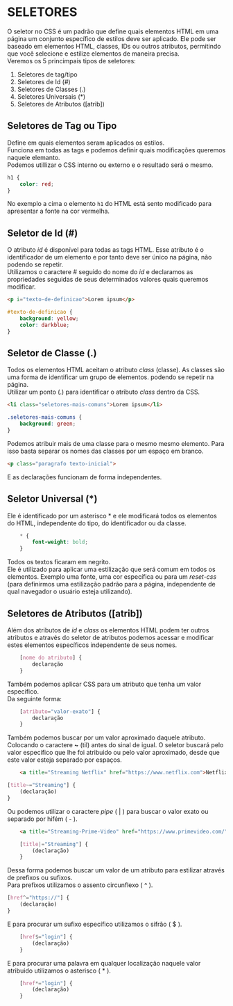 # SELETORES
O seletor no CSS é um padrão que define quais elementos HTML em uma página um conjunto específico de estilos deve ser aplicado. Ele pode ser baseado em elementos HTML, classes, IDs ou outros atributos, permitindo que você selecione e estilize elementos de maneira precisa.  
Veremos os 5 princimpais tipos de seletores:  
1. Seletores de tag/tipo
2. Seletores de Id (#)
3. Seletores de Classes (.)
4. Seletores Universais (*)
5. Seletores de Atributos ([atrib])  
## Seletores de Tag ou Tipo
Define em quais elementos seram aplicados os estilos.  
Funciona em todas as tags e podemos definir quais modificações queremos naquele elemanto.  
Podemos utillizar o CSS interno ou externo e o resultado será o mesmo.
```css
h1 {
    color: red;
}
```  
No exemplo a cima o elemento `h1` do HTML está sento modificado para apresentar a fonte na cor vermelha.
## Seletor de Id (#)
O atributo _id_ é disponível para todas as tags HTML. Esse atributo é o identificador de um elemento e por tanto deve ser único na página, não podendo se repetir.  
Utilizamos o caractere # seguido do nome do _id_ e declaramos as propriedades seguidas de seus determinados valores quais queremos modificar.  
```html
<p i="texto-de-definicao">Lorem ipsum</p>
```
```css
#texto-de-definicao {
    background: yellow;
    color: darkblue;
}
```  
## Seletor de Classe (.)
Todos os elementos HTML aceitam o atributo *class* (classe). As classes são uma forma de identificar um grupo de elementos. podendo se repetir na página.  
Utilizar um ponto (.) para identificar o atributo *class* dentro da CSS.
```html
<li class="seletores-mais-comuns">Lorem ipsum</li>
```  
```css
.seletores-mais-comuns {
    background: green;
}
```  
Podemos atribuir mais de uma classe para o mesmo mesmo elemento. Para isso basta separar os nomes das classes por um espaço em branco.
```html
<p class="paragrafo texto-inicial">
```
E as declarações funcionam de forma independentes.
## Seletor Universal (*)
Ele é identificado por um asterisco * e ele modificará todos os elementos do HTML, independente do tipo, do identificador ou da classe.
```css
    * {
        font-weight: bold;
    }
```
Todos os textos ficaram em negrito.  
Ele é utilizado para aplicar uma estilização que será comum em todos os elementos. Exemplo uma fonte, uma cor específica ou para um *reset-css* (para definirmos uma estilização padrão para a página, independente de qual navegador o usuário esteja utilizando).
## Seletores de Atributos ([atrib])
Além dos atributos de *id* e *class* os elementos HTML podem ter outros atributos e através do seletor de atributos podemos acessar e modificar estes elementos específicos independente de seus nomes.
```css
    [nome do atributo] {
        declaração
    }
```
Também podemos aplicar CSS para um atributo que tenha um valor específico.  
Da seguinte forma:
```css
    [atributo="valor-exato"] {
        declaração
    }
```
Também podemos buscar por um valor aproximado daquele atributo. Colocando o caractere **~** (til) antes do sinal de igual. O seletor buscará pelo valor específico que lhe foi atribuido ou pelo valor aproximado, desde que este valor esteja separado por espaços.
```html
    <a title="Streaming Netflix" href="https://www.netflix.com">Netflix</a>
```
```css
[title~="Streaming"] {
    (declaração)
}
```
Ou podemos utilizar o caractere *pipe* ( | ) para buscar o valor exato ou separado por hifém ( - ).
```html
    <a title="Streaming-Prime-Video" href="https://www.primevideo.com/">Prime Video</a>
```
```css
    [title|="Streaming"] {
        (declaração)
    }
```
Dessa forma podemos buscar um valor de um atributo para estilizar através de prefixos ou sufixos.  
Para prefixos utilizamos o assento circunflexo ( ^ ).
```css
[href^="https://"] {
    (declaração)
}
```
E para procurar um sufixo específico utilizamos o sifrão ( $ ).
```css
    [href$="login"] {
        (declaração)
    }
```
E para procurar uma palavra em qualquer localização naquele valor atribuido utilizamos o asterisco ( * ).
```css
    [href*="login"] {
        (declaração)
    }
```